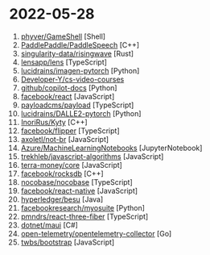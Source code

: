 # 2022-05-28

1. [phyver/GameShell](https://github.com/phyver/GameShell "a game to learn (or teach) how to use standard commands in a Unix shell") [Shell]
2. [PaddlePaddle/PaddleSpeech](https://github.com/PaddlePaddle/PaddleSpeech "Easy-to-use Speech Toolkit including SOTA/Streaming ASR with punctuation, influential TTS with text frontend, Speaker Verification System and End-to-End Speech Simultaneous Translation.") [C++]
3. [singularity-data/risingwave](https://github.com/singularity-data/risingwave "RisingWave: the next-generation streaming database in the cloud.") [Rust]
4. [lensapp/lens](https://github.com/lensapp/lens "Lens - The way the world runs Kubernetes") [TypeScript]
5. [lucidrains/imagen-pytorch](https://github.com/lucidrains/imagen-pytorch "Implementation of Imagen, Google's Text-to-Image Neural Network, in Pytorch") [Python]
6. [Developer-Y/cs-video-courses](https://github.com/Developer-Y/cs-video-courses "List of Computer Science courses with video lectures.") 
7. [github/copilot-docs](https://github.com/github/copilot-docs "Documentation for GitHub Copilot") [Python]
8. [facebook/react](https://github.com/facebook/react "A declarative, efficient, and flexible JavaScript library for building user interfaces.") [JavaScript]
9. [payloadcms/payload](https://github.com/payloadcms/payload "Free and Open-source Headless CMS and Application Framework built with TypeScript, Node.js, React and MongoDB") [TypeScript]
10. [lucidrains/DALLE2-pytorch](https://github.com/lucidrains/DALLE2-pytorch "Implementation of DALL-E 2, OpenAI's updated text-to-image synthesis neural network, in Pytorch") [Python]
11. [InoriRus/Kyty](https://github.com/InoriRus/Kyty "PS4 & PS5 emulator") [C++]
12. [facebook/flipper](https://github.com/facebook/flipper "A desktop debugging platform for mobile developers.") [TypeScript]
13. [axoletl/not-br](https://github.com/axoletl/not-br "Site source for Not BR (https://not-br.neocities.org/)") [JavaScript]
14. [Azure/MachineLearningNotebooks](https://github.com/Azure/MachineLearningNotebooks "Python notebooks with ML and deep learning examples with Azure Machine Learning Python SDK | Microsoft") [JupyterNotebook]
15. [trekhleb/javascript-algorithms](https://github.com/trekhleb/javascript-algorithms "📝 Algorithms and data structures implemented in JavaScript with explanations and links to further readings") [JavaScript]
16. [terra-money/core](https://github.com/terra-money/core "GO implementation of the Terra 2.0 Protocol") [JavaScript]
17. [facebook/rocksdb](https://github.com/facebook/rocksdb "A library that provides an embeddable, persistent key-value store for fast storage.") [C++]
18. [nocobase/nocobase](https://github.com/nocobase/nocobase "NocoBase is a scalability-first, open-source no-code/low-code development platform.") [TypeScript]
19. [facebook/react-native](https://github.com/facebook/react-native "A framework for building native applications using React") [JavaScript]
20. [hyperledger/besu](https://github.com/hyperledger/besu "An enterprise-grade Java-based, Apache 2.0 licensed Ethereum client https://wiki.hyperledger.org/display/besu") [Java]
21. [facebookresearch/myosuite](https://github.com/facebookresearch/myosuite "MyoSuite is a collection of environments/tasks to be solved by musculoskeletal models simulated with the MuJoCo physics engine and wrapped in the OpenAI gym API.") [Python]
22. [pmndrs/react-three-fiber](https://github.com/pmndrs/react-three-fiber "🇨🇭 A React renderer for Three.js") [TypeScript]
23. [dotnet/maui](https://github.com/dotnet/maui ".NET MAUI is the .NET Multi-platform App UI, a framework for building native device applications spanning mobile, tablet, and desktop.") [C#]
24. [open-telemetry/opentelemetry-collector](https://github.com/open-telemetry/opentelemetry-collector "OpenTelemetry Collector") [Go]
25. [twbs/bootstrap](https://github.com/twbs/bootstrap "The most popular HTML, CSS, and JavaScript framework for developing responsive, mobile first projects on the web.") [JavaScript]

